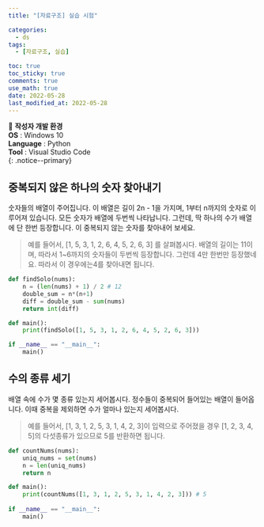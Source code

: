 ```yaml
---
title: "[자료구조] 실습 시험"

categories:
  - ds
tags:
  - [자료구조, 실습]

toc: true
toc_sticky: true
comments: true
use_math: true
date: 2022-05-28
last_modified_at: 2022-05-28
---
```


📌 **작성자 개발 환경** <br>
**OS** : Windows 10 <br>
**Language** : Python<br>
**Tool** : Visual Studio Code<br>
{: .notice--primary}

## 중복되지 않은 하나의 숫자 찾아내기

숫자들의 배열이 주어집니다. 이 배열은 길이 2n - 1을 가지며, 1부터 n까지의 숫자로 이루어져 있습니다.
모든 숫자가 배열에 두번씩 나타납니다. 그런데, 딱 하나의 수가 배열에 단 한번 등장합니다.
이 중복되지 않는 숫자를 찾아내어 보세요.

> 예를 들어서, [1, 5, 3, 1, 2, 6, 4, 5, 2, 6, 3] 를 살펴봅시다. 배열의 길이는 11이며, 따라서 1~6까지의 숫자들이 두번씩 등장합니다. 그런데 4만 한번만 등장했네요. 따라서 이 경우에는4를 찾아내면 됩니다.

```py
def findSolo(nums):
    n = (len(nums) + 1) / 2 # 12
    double_sum = n*(n+1)
    diff = double_sum - sum(nums)
    return int(diff)

def main():
	print(findSolo([1, 5, 3, 1, 2, 6, 4, 5, 2, 6, 3]))

if __name__ == "__main__":
    main()
```

## 수의 종류 세기

배열 속에 수가 몇 종류 있는지 세어봅시다. 정수들이 중복되어 들어있는 배열이 들어옵니다. 이때 중복을 제외하면 수가 얼마나 있는지 세어봅시다.

> 예를 들어서, [1, 3, 1, 2, 5, 3, 1, 4, 2, 3]이 입력으로 주어졌을 경우 [1, 2, 3, 4, 5]의 다섯종류가 있으므로 5를 반환하면 됩니다.

```py
def countNums(nums):
    uniq_nums = set(nums)
    n = len(uniq_nums)
    return n

def main():
    print(countNums([1, 3, 1, 2, 5, 3, 1, 4, 2, 3])) # 5
    
if __name__ == "__main__":
    main()
```